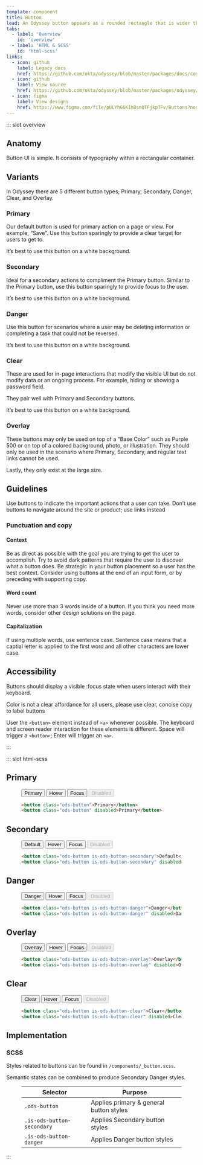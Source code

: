 ```yaml
---
template: component
title: Button
lead: An Odyssey button appears as a rounded rectangle that is wider than it is tall, with a descriptive caption inflexs center. Users press the button by clicking it with a pointer controlled by a mouse, keystrokes can also be used to execute the command of a button.
tabs:
  - label: 'Overview'
    id: 'overview'
  - label: 'HTML & SCSS'
    id: 'html-scss'
links:
  - icon: github
    label: Legacy docs
    href: https://github.com/okta/odyssey/blob/master/packages/docs/components/button.md
  - icon: github
    label: View source
    href: https://github.com/okta/odyssey/blob/master/packages/odyssey/src/scss/components/_button.scss
  - icon: figma
    label: View designs
    href: https://www.figma.com/file/pULYhG6KIhBsnQTFjkpTFv/Buttons?node-id=2660%3A365
---
```


::: slot overview

## Anatomy

<Description>

Button UI is simple. It consists of typography within a rectangular container.

</Description>

<Anatomy img="/images/anatomy-button-1.svg" />

<Anatomy img="/images/anatomy-button-2.svg" />

## Variants

<Description>

In Odyssey there are 5 different button types; Primary, Secondary, Danger, Clear, and Overlay.

</Description>

### Primary

<Description>

Our default button is used for primary action on a page or view. For example, “Save”. Use this button sparingly to provide a clear target for users to get to. 

It’s best to use this button on a white background.

</Description>

<Example>
  <template>
    <button class="ods-button">Default</button>
    <button class="ods-button is-ods-button-hover">Hover</button>
    <button class="ods-button is-ods-button-focus">Focus</button>
    <button disabled="disabled" class="ods-button">Disabled</button>
  </template>
</Example>



### Secondary

<Description>

Ideal for a secondary actions to compliment the Primary button. Similar to the Primary button, use this button sparingly to provide focus to the user. 

It’s best to use this button on a white background.

</Description>

<Example>
  <template>
    <button class="ods-button is-ods-button-secondary">Default</button>
    <button class="ods-button is-ods-button-secondary is-ods-button-hover">Hover</button>
    <button class="ods-button is-ods-button-secondary is-ods-button-focus">Focus</button>
    <button disabled="disabled" class="ods-button is-ods-button-secondary">Disabled</button>
  </template>
</Example>

### Danger

<Description>

Use this button for scenarios where a user may be deleting information or completing a task that could not be reversed. 

It’s best to use this button on a white background.

</Description>

<Example>
  <template>
    <button class="ods-button is-ods-button-danger">Default</button>
    <button class="ods-button is-ods-button-danger is-ods-button-hover">Hover</button>
    <button class="ods-button is-ods-button-danger is-ods-button-focus">Focus</button>
    <button disabled="disabled" class="ods-button is-ods-button-danger">Disabled</button>
  </template>
</Example>

### Clear

<Description>

These are used for in-page interactions that modify the visible UI but do not modify data or an ongoing process. For example, hiding or showing a password field. 

They pair well with Primary and Secondary buttons. 

It’s best to use this button on a white background.

</Description>

<Example>
  <template>
    <button class="ods-button is-ods-button-clear">Default</button>
    <button class="ods-button is-ods-button-clear is-ods-button-hover">Hover</button>
    <button class="ods-button is-ods-button-clear is-ods-button-focus">Focus</button>
    <button disabled="disabled" class="ods-button is-ods-button-clear">Disabled</button>
  </template>
</Example>


### Overlay

<Description>

These buttons may only be used on top of a “Base Color” such as Purple 500 or on top of a colored background, photo, or illustration. They should only be used in the scenario where Primary, Secondary, and regular text links cannot be used.

Lastly, they only exist at the large size.

</Description>

<Example>
  <template>
    <button class="ods-button is-ods-button-overlay">Default</button>
    <button class="ods-button is-ods-button-overlay is-ods-button-hover">Hover</button>
    <button class="ods-button is-ods-button-overlay is-ods-button-focus">Focus</button>
    <button disabled="disabled" class="ods-button is-ods-button-overlay">Disabled</button>
  </template>
</Example>

## Guidelines

<Description>

Use buttons to indicate the important actions that a user can take. Don’t use buttons to navigate around the site or product; use links instead

</Description>

### Punctuation and copy

#### Context

<Description>

Be as direct as possible with the goal you are trying to get the user to accomplish. Try to avoid dark patterns that require the user to discover what a button does. Be strategic in your button placement so a user has the best context. Consider using buttons at the end of an input form, or by preceding with supporting copy.

</Description>

<Example type="positive">
  <template>
    <button class="ods-button">Download report</button>
  </template>
</Example>

<Example type="negative">
  <template>
    <button class="ods-button">Download</button>
  </template>
</Example>

#### Word count

<Description>

Never use more than 3 words inside of a button. If you think you need more words, consider other design solutions on the page.

</Description>

<Example type="positive">
  <template>
    <button class="ods-button">Download report</button>
  </template>
</Example>

<Example type="negative">
  <template>
    <button class="ods-button">Download most recent report</button>
  </template>
</Example>

#### Capitalization

<Description>

If using multiple words, use sentence case. Sentence case means that a captial letter is applied to the first word and all other characters are lower case.

</Description>

<Example type="positive">
  <template>
    <button class="ods-button">Download report</button>
  </template>
</Example>

<Example type="negative">
  <template>
    <button class="ods-button">Download Report</button>
  </template>
</Example>

## Accessibility

<Description>

Buttons should display a visible :focus state when users interact with their keyboard.

Color is not a clear affordance for all users, please use clear, concise copy to label buttons

User the `<button>` element instead of `<a>` whenever possible. The keyboard and screen reader interaction for these elements is different. Space will trigger a `<button>`; Enter will trigger an `<a>`.

</Description>

:::

::: slot html-scss

## Primary

<figure class="odo-example">
  <div class="odo-example--rendered">
    <button class="ods-button">Primary</button>
    <button class="ods-button is-ods-button-hover">Hover</button>
    <button class="ods-button is-ods-button-focus">Focus</button>
    <button class="ods-button" disabled>Disabled</button>
  </div>

  ```html
  <button class="ods-button">Primary</button>
  <button class="ods-button" disabled>Primary</button>
  ```
</figure>

## Secondary

<figure class="odo-example">
  <div class="odo-example--rendered">
    <button class="ods-button is-ods-button-secondary">Default</button>
    <button class="ods-button is-ods-button-secondary is-ods-button-hover">Hover</button>
    <button class="ods-button is-ods-button-secondary is-ods-button-focus">Focus</button>
    <button class="ods-button is-ods-button-secondary" disabled>Disabled</button>
  </div>

  ```html
  <button class="ods-button is-ods-button-secondary">Default</button>
  <button class="ods-button is-ods-button-secondary" disabled>Default</button>
  ```
</figure>

## Danger

<figure class="odo-example">
  <div class="odo-example--rendered">
    <button class="ods-button is-ods-button-danger">Danger</button>
    <button class="ods-button is-ods-button-danger is-ods-button-hover">Hover</button>
    <button class="ods-button is-ods-button-danger is-ods-button-focus">Focus</button>
    <button class="ods-button is-ods-button-danger" disabled>Disabled</button>
  </div>

  ```html
  <button class="ods-button is-ods-button-danger">Danger</button>
  <button class="ods-button is-ods-button-danger" disabled>Danger</button>
  ```
</figure>

## Overlay

<figure class="odo-example">
  <div class="odo-example--rendered is-rendered-success">
    <button class="ods-button is-ods-button-overlay">Overlay</button>
    <button class="ods-button is-ods-button-overlay is-ods-button-hover">Hover</button>
    <button class="ods-button is-ods-button-overlay is-ods-button-focus">Focus</button>
    <button class="ods-button is-ods-button-overlay" disabled>Disabled</button>
  </div>

  ```html
  <button class="ods-button is-ods-button-overlay">Overlay</button>
  <button class="ods-button is-ods-button-overlay" disabled>Overlay</button>
  ```
</figure>

## Clear

<figure class="odo-example">
  <div class="odo-example--rendered">
    <button class="ods-button is-ods-button-clear">Clear</button>
    <button class="ods-button is-ods-button-clear is-ods-button-hover">Hover</button>
    <button class="ods-button is-ods-button-clear is-ods-button-focus">Focus</button>
    <button class="ods-button is-ods-button-clear" disabled>Disabled</button>
  </div>

  ```html
  <button class="ods-button is-ods-button-clear">Clear</button>
  <button class="ods-button is-ods-button-clear" disabled>Clear</button>
  ```
</figure>


## Implementation

### SCSS

Styles related to buttons can be found in `/components/_button.scss`.

Semantic states can be combined to produce Secondary Danger styles.

<figure class="ods-table--figure">
  <table class="ods-table">
    <thead>
      <tr>
        <th scope="column">
          Selector
        </th>
        <th scope="column">
          Purpose
        </th>
      </tr>
    </thead>
    <tbody>
      <tr>
        <td>
          <code>.ods-button</code>
        </td>
        <td>
          Applies primary & general button styles
        </td>
      </tr>
      <tr>
        <td>
          <code>.is-ods-button-secondary</code>
        </td>
        <td>
          Applies Secondary button styles
        </td>
      </tr>
      <tr>
        <td>
          <code>.is-ods-button-danger</code>
        </td>
        <td>
          Applies Danger button styles
        </td>
      </tr>
    </tbody>
  </table>
</figure>
:::
